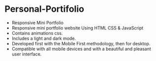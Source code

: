 # Personal-Portifolio

* Responsive Mini Portfolio
* Responsive mini portfolio website Using HTML CSS & JavaScript
* Contains animations css.
* Includes a light and dark mode.
* Developed first with the Mobile First methodology, then for desktop.
* Compatible with all mobile devices and with a beautiful and pleasant user interface.
